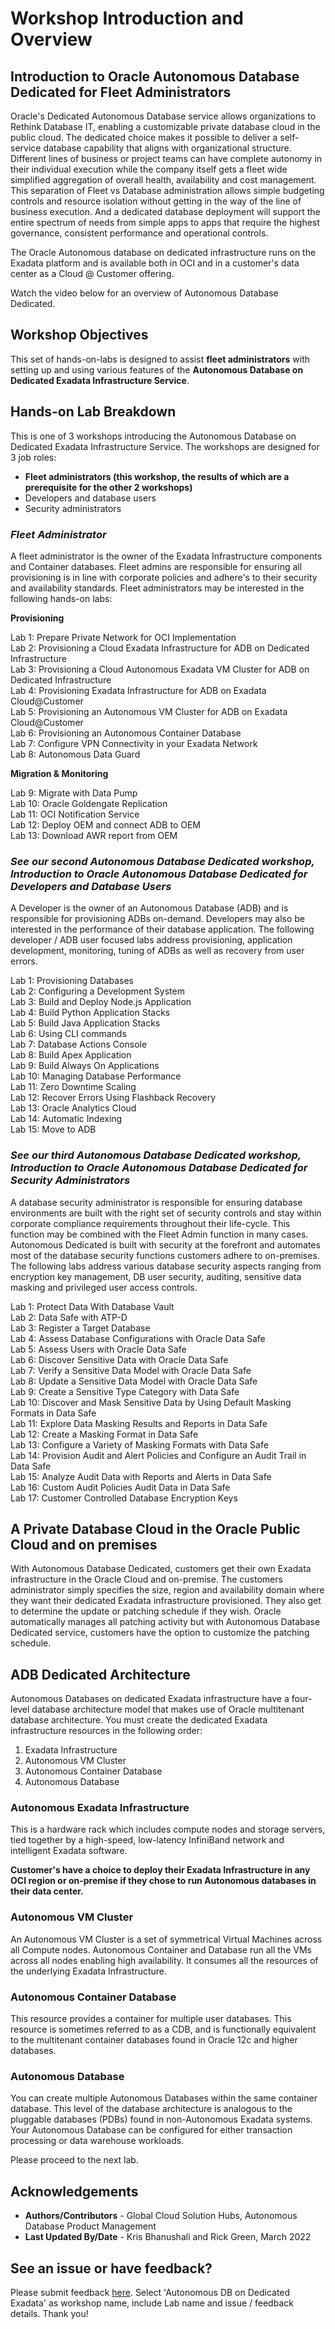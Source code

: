 # Workshop Introduction and Overview

## Introduction to Oracle Autonomous Database Dedicated for Fleet Administrators
Oracle's Dedicated Autonomous Database service allows organizations to Rethink Database IT, enabling a customizable private database cloud in the public cloud. The dedicated choice makes it possible to deliver a self-service database capability that aligns with organizational structure. Different lines of business or project teams can have complete autonomy in their individual execution while the company itself gets a fleet wide simplified aggregation of overall health, availability and cost management. This separation of Fleet vs Database administration allows simple budgeting controls and resource isolation without getting in the way of the line of business execution. And a dedicated database deployment will support the entire spectrum of needs from simple apps to apps that require the highest governance, consistent performance and operational controls.

The Oracle Autonomous database on dedicated infrastructure runs on the Exadata platform and is available both in OCI and in a customer's data center as a Cloud @ Customer offering.

Watch the video below for an overview of Autonomous Database Dedicated.

[](youtube:fOKSNzDz1pk)

## Workshop Objectives
This set of hands-on-labs is designed to assist **fleet administrators** with setting up and using various features of the **Autonomous Database on Dedicated Exadata Infrastructure Service**.


## Hands-on Lab Breakdown
This is one of 3 workshops introducing the Autonomous Database on Dedicated Exadata Infrastructure Service. The workshops are designed for 3 job roles:
- **Fleet administrators (this workshop, the results of which are a prerequisite for the other 2 workshops)**
- Developers and database users
- Security administrators

### *Fleet Administrator*
A fleet administrator is the owner of the Exadata Infrastructure components and Container databases. Fleet admins are responsible for ensuring all provisioning is in line with corporate policies and adhere's to their security and availability standards. Fleet administrators may be interested in the following hands-on labs:

**Provisioning**

Lab 1: Prepare Private Network for OCI Implementation  
Lab 2: Provisioning a Cloud Exadata Infrastructure for ADB on Dedicated Infrastructure  
Lab 3: Provisioning a Cloud Autonomous Exadata VM Cluster for ADB on Dedicated Infrastructure  
Lab 4: Provisioning Exadata Infrastructure for ADB on Exadata Cloud@Customer  
Lab 5: Provisioning an Autonomous VM Cluster for ADB on Exadata Cloud@Customer  
Lab 6: Provisioning an Autonomous Container Database  
Lab 7: Configure VPN Connectivity in your Exadata Network  
Lab 8: Autonomous Data Guard  

**Migration & Monitoring**

Lab 9: Migrate with Data Pump  
Lab 10: Oracle Goldengate Replication  
Lab 11: OCI Notification Service  
Lab 12: Deploy OEM and connect ADB to OEM  
Lab 13: Download AWR report from OEM  

### *See our second Autonomous Database Dedicated workshop, Introduction to Oracle Autonomous Database Dedicated for Developers and Database Users*
A Developer is the owner of an Autonomous Database (ADB) and is responsible for provisioning ADBs on-demand. Developers may also be interested in the performance of their database application. The following developer / ADB user focused labs address provisioning, application development, monitoring, tuning of ADBs as well as recovery from user errors.

Lab 1: Provisioning Databases  
Lab 2: Configuring a Development System  
Lab 3: Build and Deploy Node.js Application  
Lab 4: Build Python Application Stacks  
Lab 5: Build Java Application Stacks  
Lab 6: Using CLI commands  
Lab 7: Database Actions Console  
Lab 8: Build Apex Application  
Lab 9: Build Always On Applications  
Lab 10: Managing Database Performance  
Lab 11: Zero Downtime Scaling  
Lab 12: Recover Errors Using Flashback Recovery  
Lab 13: Oracle Analytics Cloud  
Lab 14: Automatic Indexing  
Lab 15: Move to ADB  

### *See our third Autonomous Database Dedicated workshop, Introduction to Oracle Autonomous Database Dedicated for Security Administrators*
A database security administrator is responsible for ensuring database environments are built with the right set of security controls and stay within corporate compliance requirements throughout their life-cycle. This function may be combined with the Fleet Admin function in many cases. Autonomous Dedicated is built with security at the forefront and automates most of the database security functions customers adhere to on-premises. The following labs address various database security aspects ranging from encryption key management, DB user security, auditing, sensitive data masking and privileged user access controls.

Lab 1: Protect Data With Database Vault  
Lab 2: Data Safe with ATP-D  
Lab 3: Register a Target Database  
Lab 4: Assess Database Configurations with Oracle Data Safe  
Lab 5: Assess Users with Oracle Data Safe  
Lab 6: Discover Sensitive Data with Oracle Data Safe  
Lab 7: Verify a Sensitive Data Model with Oracle Data Safe  
Lab 8: Update a Sensitive Data Model with Oracle Data Safe  
Lab 9: Create a Sensitive Type Category with Data Safe  
Lab 10: Discover and Mask Sensitive Data by Using Default Masking Formats in Data Safe  
Lab 11: Explore Data Masking Results and Reports in Data Safe  
Lab 12: Create a Masking Format in Data Safe  
Lab 13: Configure a Variety of Masking Formats with Data Safe  
Lab 14: Provision Audit and Alert Policies and Configure an Audit Trail in Data Safe  
Lab 15: Analyze Audit Data with Reports and Alerts in Data Safe  
Lab 16: Custom Audit Policies Audit Data in Data Safe  
Lab 17: Customer Controlled Database Encryption Keys  

## A Private Database Cloud in the Oracle Public Cloud and on premises
With Autonomous Database Dedicated, customers get their own Exadata infrastructure in the Oracle Cloud and on-premise. The customers administrator simply specifies the size, region and availability domain where they want their dedicated Exadata infrastructure provisioned.  They also get to determine the update or patching schedule if they wish. Oracle automatically manages all patching activity but with Autonomous Database Dedicated service, customers have the option to customize the patching schedule.

## ADB Dedicated Architecture
Autonomous Databases on dedicated Exadata infrastructure have a four-level database architecture model that makes use of Oracle multitenant database architecture.  You must create the dedicated Exadata infrastructure resources in the following order:

1. Exadata Infrastructure
2. Autonomous VM Cluster
3. Autonomous Container Database
4. Autonomous Database

### Autonomous Exadata Infrastructure
This is a hardware rack which includes compute nodes and storage servers, tied together by a high-speed, low-latency InfiniBand network and intelligent Exadata software.

**Customer's have a choice to deploy their Exadata Infrastructure in any OCI region or on-premise if they chose to run  Autonomous databases in their data center.**

### Autonomous VM Cluster
An Autonomous VM Cluster is a set of symmetrical Virtual Machines across all Compute nodes. Autonomous Container and Database run all the VMs across all nodes enabling high availability. It consumes all the resources of the underlying Exadata Infrastructure.

### Autonomous Container Database
This resource provides a container for multiple user databases. This resource is sometimes referred to as a CDB, and is functionally equivalent to the multitenant container databases found in Oracle 12c and higher databases.

### Autonomous Database
You can create multiple Autonomous Databases within the same container database. This level of the database architecture is analogous to the pluggable databases (PDBs) found in non-Autonomous Exadata systems. Your Autonomous Database can be configured for either transaction processing or data warehouse workloads.

Please proceed to the next lab.

## Acknowledgements
- **Authors/Contributors** - Global Cloud Solution Hubs, Autonomous Database Product Management
- **Last Updated By/Date** - Kris Bhanushali and Rick Green, March 2022

## See an issue or have feedback?  
Please submit feedback [here](https://apexapps.oracle.com/pls/apex/f?p=133:1:::::P1_FEEDBACK:1).   Select 'Autonomous DB on Dedicated Exadata' as workshop name, include Lab name and issue / feedback details. Thank you!
